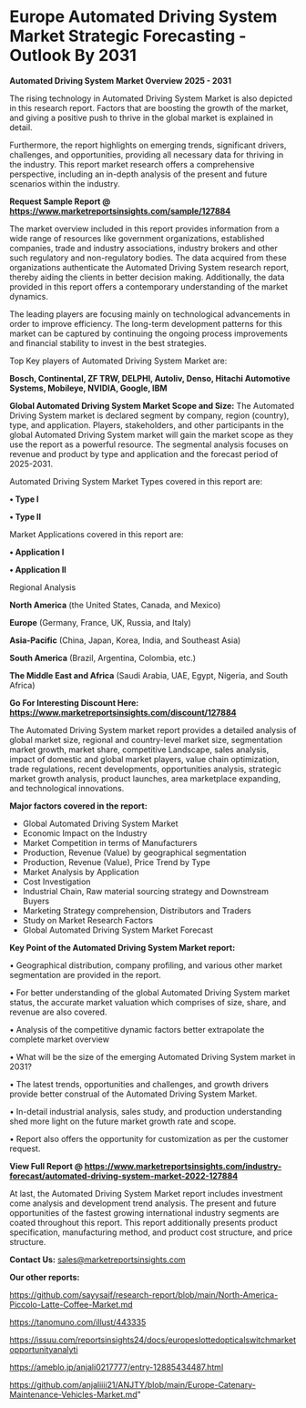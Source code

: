  # Europe Automated Driving System Market Strategic Forecasting - Outlook By 2031

<Strong> Automated Driving System Market Overview 2025 - 2031</strong>

The rising technology in Automated Driving System Market is also depicted in this research report. Factors that are boosting the growth of the market, and giving a positive push to thrive in the global market is explained in detail.

Furthermore, the report highlights on emerging trends, significant drivers, challenges, and opportunities, providing all necessary data for thriving in the industry. This report market research offers a comprehensive perspective, including an in-depth analysis of the present and future scenarios within the industry.

<strong>Request Sample Report @ <a href=https://www.marketreportsinsights.com/sample/127884>https://www.marketreportsinsights.com/sample/127884</a></strong>

The market overview included in this report provides information from a wide range of resources like government organizations, established companies, trade and industry associations, industry brokers and other such regulatory and non-regulatory bodies. The data acquired from these organizations authenticate the Automated Driving System research report, thereby aiding the clients in better decision making. Additionally, the data provided in this report offers a contemporary understanding of the market dynamics.

The leading players are focusing mainly on technological advancements in order to improve efficiency. The long-term development patterns for this market can be captured by continuing the ongoing process improvements and financial stability to invest in the best strategies.

Top Key players of Automated Driving System Market are:

<strong>Bosch, Continental, ZF TRW, DELPHI, Autoliv, Denso, Hitachi Automotive Systems, Mobileye, NVIDIA, Google, IBM</strong>

<strong><b>Global Automated Driving System Market Scope and Size:</b></strong>
The Automated Driving System market is declared segment by company, region (country), type, and application. Players, stakeholders, and other participants in the global Automated Driving System market will gain the market scope as they use the report as a powerful resource. The segmental analysis focuses on revenue and product by type and application and the forecast period of 2025-2031.

Automated Driving System Market Types covered in this report are:

<strong>• Type I

• Type II</strong>

Market Applications covered in this report are:

<strong>• Application I

• Application II</strong> 

Regional Analysis

<strong>North America</strong> (the United States, Canada, and Mexico)

<strong>Europe</strong> (Germany, France, UK, Russia, and Italy)

<strong>Asia-Pacific</strong> (China, Japan, Korea, India, and Southeast Asia)

<strong>South America</strong> (Brazil, Argentina, Colombia, etc.)

<strong>The Middle East and Africa</strong> (Saudi Arabia, UAE, Egypt, Nigeria, and South Africa)

<strong>Go For Interesting Discount Here: <a href=https://www.marketreportsinsights.com/discount/127884>https://www.marketreportsinsights.com/discount/127884</a></strong>

The Automated Driving System market report provides a detailed analysis of global market size, regional and country-level market size, segmentation market growth, market share, competitive Landscape, sales analysis, impact of domestic and global market players, value chain optimization, trade regulations, recent developments, opportunities analysis, strategic market growth analysis, product launches, area marketplace expanding, and technological innovations.

<strong><b>Major factors covered in the report:</b></strong>
<ul>
  <li>Global Automated Driving System Market </li>
  <li>Economic Impact on the Industry</li>
  <li>Market Competition in terms of Manufacturers</li>
  <li>Production, Revenue (Value) by geographical segmentation</li>
  <li>Production, Revenue (Value), Price Trend by Type</li>
  <li>Market Analysis by Application</li>
  <li>Cost Investigation</li>
  <li>Industrial Chain, Raw material sourcing strategy and Downstream Buyers</li>
  <li>Marketing Strategy comprehension, Distributors and Traders</li>
  <li>Study on Market Research Factors</li>
  <li>Global Automated Driving System Market Forecast</li>
</ul>

<strong><b>Key Point of the Automated Driving System Market report:</b></strong>

• Geographical distribution, company profiling, and various other market segmentation are provided in the report.

• For better understanding of the global Automated Driving System market status, the accurate market valuation which comprises of size, share, and revenue are also covered.

• Analysis of the competitive dynamic factors better extrapolate the complete market overview

• What will be the size of the emerging Automated Driving System market in 2031?

• The latest trends, opportunities and challenges, and growth drivers provide better construal of the Automated Driving System Market.

• In-detail industrial analysis, sales study, and production understanding shed more light on the future market growth rate and scope.

• Report also offers the opportunity for customization as per the customer request.

<strong><b>View Full Report @ <a href=https://www.marketreportsinsights.com/industry-forecast/automated-driving-system-market-2022-127884>https://www.marketreportsinsights.com/industry-forecast/automated-driving-system-market-2022-127884</a></b></strong>


At last, the Automated Driving System Market report includes investment come analysis and development trend analysis. The present and future opportunities of the fastest growing international industry segments are coated throughout this report. This report additionally presents product specification, manufacturing method, and product cost structure, and price structure.

<strong>Contact Us:</strong>
sales@marketreportsinsights.com

<strong>Our other reports:</strong>

<a href=https://github.com/sayysaif/research-report/blob/main/North-America-Piccolo-Latte-Coffee-Market.md>https://github.com/sayysaif/research-report/blob/main/North-America-Piccolo-Latte-Coffee-Market.md</a>

<a href=https://tanomuno.com/illust/443335>https://tanomuno.com/illust/443335</a>

<a href=https://issuu.com/reportsinsights24/docs/europeslottedopticalswitchmarketopportunityanalyti>https://issuu.com/reportsinsights24/docs/europeslottedopticalswitchmarketopportunityanalyti</a>

<a href=https://ameblo.jp/anjali0217777/entry-12885434487.html>https://ameblo.jp/anjali0217777/entry-12885434487.html</a>

<a href=https://github.com/anjaliiii21/ANJTY/blob/main/Europe-Catenary-Maintenance-Vehicles-Market.md>https://github.com/anjaliiii21/ANJTY/blob/main/Europe-Catenary-Maintenance-Vehicles-Market.md</a>"
